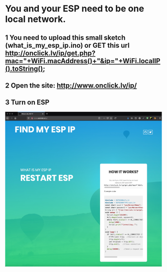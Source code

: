 # You and your ESP need to be one local network.


## 1 You need to upload this small sketch (what_is_my_esp_ip.ino) or GET this url http://onclick.lv/ip/get.php?mac="+WiFi.macAddress()+"&ip="+WiFi.localIP().toString();
## 2 Open the site: http://www.onclick.lv/ip/
## 3 Turn on ESP

![alt text](https://github.com/renat2985/what_is_my_esp_ip/raw/master/screen.jpg "Screen")
